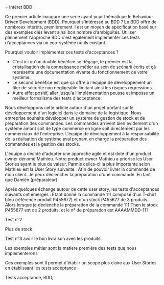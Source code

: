 = Intéret BDD

Ce premier article inaugure une serie ayant pour thématique le  Behaviour
Driven Development (BDD). Pourquoi s'intéressé au BDD ? Le BDD offre de
nombreux intérêts, premièrement il est un moyen de spécification basé sur des
exemples clés levant ainsi bon nombre d'ambiguïtés. Utiliser pleinement
l'approche BDD c'est également implémenter ces tests d'acceptances via un eco-système 
outils existant.  

Pourquoi vouloir implémenter ces tests d'acceptances ?

- C'est ici qu'un double bénéfice se dégage, le premier est la
cristallisation de la connaissance métier au sein de scénarii écrits et çà représente une documentation vivante du fonctionnement de votre système. 
- Le second bénéfice est que ça offre à l'équipe de développement un filer de sécurité non négligeable limitant ainsi les risques régressions.
- Autre effet positif, aller jusqu'a l'implémentation pousse et imposse un meilleur formalisme des tests d'acceptance. 

Nous développons cette article autour d'un projet portant sur le développement d'un logiciel dans le domaine de la logistique.
Nous entreprise souhaite développer un système de gestion de stock et de préparation des commandes. Les commandes arrivent bien évidement d'un système amont soit de type commerce en ligne soit directement par les commerciaux de l'entreprise. L'équipe de développement à la responsabilité de la réalisation du système aval prenant en charge la préparation des commandes et la gestion des stocks.

L'équipe a décidé d'adopter une approche agile et est doté d'un product owner dénomé Mathieu. Notre product owner Mathieu a priorisé les User Stories ayant le plus de valeur. Parmis celles-ci la plus importante selon Mathieu est la User Story suivante :
Afin de pouvoir livrer la commande de mon client.
Je peux déclencher la préparation d'une commande. 
En tant que Damien (préparateur).

Après quelques échange autour de cette user story, les tests d'acceptances suivants ont émergés :
Etant donné la commande 111 
composé d'un T-shirt bleu (référence produit P455677) 
et d'un stock P455677 de 3 produits.
Alors lorsque je déclenche la préparation de la commande 111
Then le stock P455677 est de 2 produits.
 et le n° de préparation est AAAAMMDD-111

Test n°2

Plus de stock

Test n°3 avoir le bon livraison avec les produits.


Les exemples métier sont la matiere premiére des tests que nous implémenterons

Ces exemples sont 
Il permet d'établir un
scope plus claire aux User Stories en établissant les tests acceptance

Tests acceptance,
BDD,


